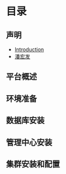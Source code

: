 # 目录

## 声明

* [Introduction](README.md)
* [潘宏发](pan-hong-fa.md)

## 平台概述

## 环境准备

## 数据库安装

## 管理中心安装

## 集群安装和配置

